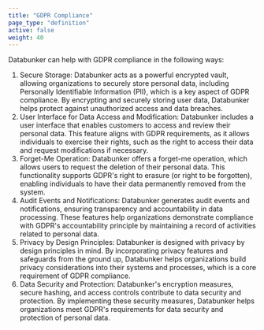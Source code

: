 ```yaml
---
title: "GDPR Compliance"
page_type: "definition"
active: false
weight: 40
---
```

Databunker can help with GDPR compliance in the following ways:
1. Secure Storage: Databunker acts as a powerful encrypted vault, allowing organizations to securely store personal data, including Personally Identifiable Information (PII), which is a key aspect of GDPR compliance. By encrypting and securely storing user data, Databunker helps protect against unauthorized access and data breaches.
1. User Interface for Data Access and Modification: Databunker includes a user interface that enables customers to access and review their personal data. This feature aligns with GDPR requirements, as it allows individuals to exercise their rights, such as the right to access their data and request modifications if necessary.
1. Forget-Me Operation: Databunker offers a forget-me operation, which allows users to request the deletion of their personal data. This functionality supports GDPR's right to erasure (or right to be forgotten), enabling individuals to have their data permanently removed from the system.
1. Audit Events and Notifications: Databunker generates audit events and notifications, ensuring transparency and accountability in data processing. These features help organizations demonstrate compliance with GDPR's accountability principle by maintaining a record of activities related to personal data.
1. Privacy by Design Principles: Databunker is designed with privacy by design principles in mind. By incorporating privacy features and safeguards from the ground up, Databunker helps organizations build privacy considerations into their systems and processes, which is a core requirement of GDPR compliance.
1. Data Security and Protection: Databunker's encryption measures, secure hashing, and access controls contribute to data security and protection. By implementing these security measures, Databunker helps organizations meet GDPR's requirements for data security and protection of personal data.
